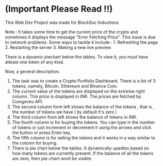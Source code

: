 # (Important Please Read !!) 

This Web Dev Project was made for BlockSoc Inductions

 Note : 
       It takes some time to get the current price of the crypto and sometimes it displays the message "Error Fetching Price". This issue is due to network problems. Some ways to tackle it include :
                1. Refreshing the page
                2. Restarting the server
                3. Making a new live preview
                
There is a dynamic piechart below the tables. To view it, you must have atleast one token of any kind.

Now, a general description.

1. The task was to create a Crypto Portfolio Dashboard. There is a list of 3 tokens, namely, Bitcoin, Ethereum and Binance Coin. 
2. The current value of the tokens are displayed on the extreme right column. This price is displayed in INR. The prices are fetched by Coingecko API.
3. The second column form left shows the balance of the tokens , that is , the number of tokens we have ( by default it's zero )
4. The third column from left shows the balance of tokens in INR.
5. The fourth column is for buying the tokens. You can type in the number of tokens or just increment or decrement it using the arrows and click the button or press Enter key.
6. The fifth column is for selling the tokens and it works in a way similar to the column for buying.
7. There is pie chart below the tables. It dynamically upadtes based on how many tokens are currently present. If the balance of all the tokens are zero, then pie-chart wont be visible.
